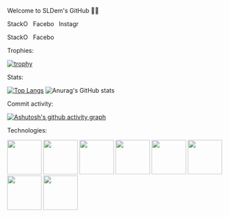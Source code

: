 Welcome to SLDem's GitHub 👨‍💻

<p style="display: flex; gap: 10px;">
  <a href="https://stackoverflow.com/users/14535309/sldem">
    <img src="https://img.shields.io/badge/StackOverflow-orange" alt="StackOverflow" width="50" height="17">
  </a>
  
  <a href="https://www.facebook.com/slavko.dem/">
    <img src="https://img.shields.io/badge/Facebook-blue" alt="Facebook" width="50" height="17">
  </a>

  <a href="https://www.instagram.com/yaroslav8342/">
    <img src="https://img.shields.io/badge/Instagram-ee76f2" alt="Instagram" width="50" height="17">
  </a>
</p>

<p style="display: flex; gap: 10px;">
  <a href="https://stackoverflow.com/users/14535309/sldem">
    <img src="https://img.shields.io/badge/StackOverflow-orange" alt="StackOverflow" width="50" height="17" style="vertical-align: middle;">
  </a>
  <a href="https://www.facebook.com/slavko.dem/">
    <img src="https://img.shields.io/badge/Facebook-blue" alt="Facebook" width="50" height="17" style="vertical-align: middle;">
  </a>
</p>

Trophies:

[![trophy](https://github-profile-trophy.vercel.app/?username=SLDem&theme=onedark)](https://github.com/SLDem/github-profile-trophy)

Stats:

[![Top Langs](https://github-readme-stats.vercel.app/api/top-langs/?username=SLDem)](https://github.com/anuraghazra/github-readme-stats)   ![Anurag's GitHub stats](https://github-readme-stats.vercel.app/api?username=SLDem&show_icons=true&theme=blue-green) 

Commit activity:

[![Ashutosh's github activity graph](https://github-readme-activity-graph.vercel.app/graph?username=SLDem&theme=github-compact)](https://github.com/ashutosh00710/github-readme-activity-graph)

Technologies:

<img height=80 width=80 src="https://cdn.jsdelivr.net/gh/devicons/devicon@latest/icons/python/python-original-wordmark.svg" />   <img height=80 width=80 
src="https://cdn.jsdelivr.net/gh/devicons/devicon@latest/icons/postgresql/postgresql-original-wordmark.svg" />   <img height=80 width=80 src="https://cdn.jsdelivr.net/gh/devicons/devicon@latest/icons/mongodb/mongodb-original-wordmark.svg" />   <img height=80 width=80 src="https://cdn.jsdelivr.net/gh/devicons/devicon@latest/icons/kubernetes/kubernetes-original-wordmark.svg" />   <img height=80 width=80 
src="https://cdn.jsdelivr.net/gh/devicons/devicon@latest/icons/docker/docker-original-wordmark.svg" />   <img height=80 width=80 src="https://cdn.jsdelivr.net/gh/devicons/devicon@latest/icons/nginx/nginx-original.svg" /> 
<img height=80 width=80 src="https://cdn.jsdelivr.net/gh/devicons/devicon@latest/icons/django/django-plain-wordmark.svg" />   <img height=80 width=80 
src="https://cdn.jsdelivr.net/gh/devicons/devicon@latest/icons/flask/flask-original-wordmark.svg" />
